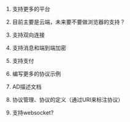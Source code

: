 1. 支持更多的平台

2. 目前主要是云端，未来要不要做浏览器的支持？

3. 支持双向连接

4. 支持消息和端到端加密

5. 支持支付

6. 编写更多的协议示例

7. AD描述文档

8. 协议管理、协议的定义（通过URI来标注协议）

9. 支持websocket?


















